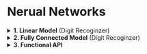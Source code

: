 # Nerual Networks

<div style="width:1000px;margin:auto">
<details><summary><strong>1. Linear Model</strong> (Digit Recoginzer)</summary>

<p>

<h4 id="1importrequiredlibraries">1. Import required libraries.</h4>
~~~python
from keras.models import Sequential
from keras.layers.core import Lambda, Dense, Flatten, Dropout
~~~

<h4 id="2desingthearchitectureofthemodel">2. Desing the architecture of the model.</h4>

~~~python
def standardize(x):
    return (x - mean_px)/std_px
~~~
~~~python
model = Sequential()
model.add(Lambda(standardize, input_shape=(28, 28, 1)))
model.add(Flatten())
model.add(Dense(10, activation='softmax'))

print('~> Input Shape:', model.input_shape)
print('~> Output Shape:', model.output_shape)
~~~

<h4 id="3setoptimizermetricandlossfunction">3. Set Optimizer, Metric, and loss function.</h4>
~~~Python
from keras.optimizers import RMSprop

model.compile(optimizer=RMSprop(lr=.001),
              loss='categorical_crossentropy',
              metrics=['accuracy'])
~~~

<h4 id="4dataagumentation">4. Data Agumentation.</h4>
~~~python
from keras.preprocessing import image

gen = image.ImageDataGenerator()

from sklearn.model_selection import train_test_split

X = X_train
y = y_train

X_train, X_val, y_train, y_val = train_test_split(X_train, y_train, test_size=.1, random_state=42)
train_batches = gen.flow(X_train, y_train, batch_size=64)
val_batches   = gen.flow(X_val, y_val, batch_size=64)
~~~

<h4 id="5fitthemodel">5. Fit the model.</h4>
~~~python
history = model.fit_generator(generator=train_batches, 
                              steps_per_epoch=train_batches.n, 
                              epochs=5,
                              validation_data=val_batches,
                              validation_steps=val_batches.n)
~~~
</p></details>


<details><summary><strong>2. Fully Connected Model</strong> (Digit Recoginzer)</summary><p>
<h4 id="desingthearchitectureofthemodel">Desing the architecture of the model.</h4>
~~~python
def get_fc_model():
    model = Sequential([
        Lambda(standardize, input_shape=(28, 28, 1)),
        Flatten(),
        Dense(512, activation='relu'),
        Dense(10, activation='softmax')
    ])
    model.compile(optimizer='Adam',
                  loss='categorical_crossentropy',
                  metrics=['accuracy'])
    return model
~~~

<h4 id="callandhypertune">Call and hypertune.</h4>
~~~python
fc = get_fc_model()
fc.optimizer.lr=0.01
~~~

#### Run
~~~python
history=fc.fit_generator(generator=batches, steps_per_epoch=batches.n, epochs=1, 
                    validation_data=val_batches, validation_steps=val_batches.n)
~~~
</p></details>

<details><summary><strong>3. Functional API</strong></summary><p>
<h4>Strucuture of the model</h4>
```
import tensorflow as tf

input_A = tf.keras.layers.Input(shape=[5], name="Input_A")
input_B = tf.keras.layers.Input(shape=[6], name="Input_B")

hidden1 = tf.keras.layers.Dense(30, activation="relu", name="Hidden_1")(input_B)
hidden2 = tf.keras.layers.Dense(30, activation="relu", name="Hidden_2")(hidden1)
concat  = tf.keras.layers.concatenate([input_A, hidden2])
output  = tf.keras.layers.Dense(1, activation="linear", name="Output")(concat)
aux_out = tf.keras.layers.Dense(1, activation="linear", name="Aux_Output")(hidden2)

model = tf.keras.models.Model(inputs=[input_A, input_B], outputs=[output, aux_out])

# Visualize the structure of the model.
tf.keras.utils.plot_model(model)
```

<h4>Reset the dataset to be fed</h4>
```
X_train_A, X_train_B = X_train_scaled[:, :5], X_train_scaled[:, 2:]
X_valid_A, X_valid_B = X_valid_scaled[:, :5], X_valid_scaled[:, 2:]
X_test_A, X_test_B   = X_test_scaled[:, :5],  X_test_scaled[:, 2:]

# Fit and Compile.
# you can use a dictionary to feed the losses like this:
# {"output1": "mse", "output2": "cross_entropy"}, but you have to name those output layers.
# Secondly, try to figure out the loss_weights for each loss.
model.compile(loss=["mse", "mse"],
              loss_weights=[.9, .1],
              optimizer="sgd")

history = model.fit([X_train_A, X_train_B],
                    [y_train, y_train],
                    epochs=20,
                    validation_data=([X_valid_A, X_valid_B], [y_valid, y_valid]))
```
</p></details>

<details><summary><strong>4. SubClass API</strong></summary><p>
```
# In call(), you can use if statements, for loops, whatever you want!
class WideAndDeepModel(tf.keras.models.Model):
    def __init__(self, units=30, activation="relu", **kwargs):
        super().__init__(**kwargs)  # Handles standard args (e.g., name)
        self.hidden1     = tf.keras.layers.Dense(units, activation=activation)
        self.hidden2     = tf.keras.layers.Dense(units, activation=activation)
        self.main_output = tf.keras.layers.Dense(1)
        self.aux_output  = tf.keras.layers.Dense(1)

    def call(self, inputs):
        input_A, input_B = inputs

        hidden1 = self.hidden1(input_B)
        hidden2 = self.hidden2(hidden1)
        concat  = tf.keras.layers.concatenate([input_A, hidden2])
        min_out = self.main_output(concat)
        aux_out = self.aux_output(hidden2)

        return main_output, aux_output

model = WideAndDeepModel()
```
</p></details>

<a href="file:///media/mosaab/Volume/Personal/Development/Courses%20Docs/zero_to_deep_learning_video/course/5%20Gradient%20Descent.html#Logistic-Regression-Model">Manual Hyperparameter Tunning</a>

</div>